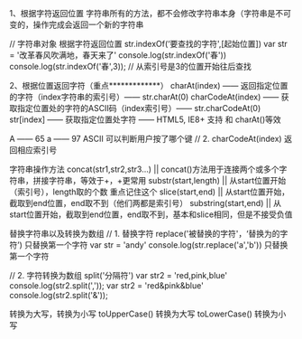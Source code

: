 1、根据字符返回位置
字符串所有的方法，都不会修改字符串本身（字符串是不可变的，操作完成会返回一个新的字符串

// 字符串对象 根据字符返回位置 str.indexOf(‘要查找的字符',[起始位置])
var str = '改革春风吹满地，春天来了'
console.log(str.indexOf('春'))
console.log(str.indexOf('春',3)); // 从索引号是3的位置开始往后查找

2、根据位置返回字符（重点*************）
charAt(index) —— 返回指定位置的字符（index字符串的索引号）—— str.charAt(0)
charCodeAt(index) —— 获取指定位置处的字符的ASCII码（index索引号）—— str.charCodeAt(0)
str[index] —— 获取指定位置处字符 —— HTML5, IE8+ 支持 和 charAt()等效

A —— 65
a —— 97
ASCII 可以判断用户按了哪个键
// 2. charCodeAt(index) 返回相应索引号


字符串操作方法
concat(str1,str2,str3...) || concat()方法用于连接两个或多个字符串，拼接字符串，等效于+，+更常用
substr(start,length) || 从start位置开始（索引号），length取的个数 重点记住这个
slice(start,end) || 从start位置开始，截取到end位置，end取不到（他们两都是索引号）
substring(start,end) || 从start位置开始，截取到end位置，end取不到，基本和slice相同，但是不接受负值

替换字符串以及转换为数组
// 1. 替换字符 replace('被替换的字符'，‘替换为的字符’) 只替换第一个字符
var str = 'andy'
console.log(str.replace('a','b')) 只替换第一个字符

// 2. 字符转换为数组 split('分隔符')
var str2 = 'red,pink,blue'
console.log(str2.split(','));
var str2 = 'red&pink&blue'
console.log(str2.split('&'));

转换为大写，转换为小写
toUpperCase() 转换为大写
toLowerCase() 转换为小写
